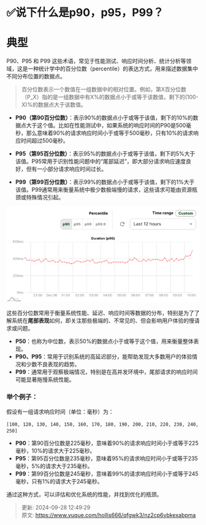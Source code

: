 # ✅说下什么是p90，p95，P99？

# 典型
P90、P95 和 P99 这些术语，常见于性能测试、响应时间分析、统计分析等领域，这是一种统计学中的百分位数（percentile）的表达方式，用来描述数据集中不同分布位置的数据点。



> 百分位数表示一个数值在一组数据中的相对位置。例如，第X百分位数（P_X）指的是一组数据中有X%的数据点小于或等于该数值，剩下的(100-X)%的数据点大于该数值。
>



+ **P90（第90百分位数）**：表示90%的数据点小于或等于该值，剩下的10%的数据点大于这个值。比如在性能测试中，如果系统的响应时间的P90是500毫秒，那么意味着90%的请求响应时间小于或等于500毫秒，只有10%的请求响应时间超过500毫秒。



+ **P95（第95百分位数）**：表示95%的数据点小于或等于该值，剩下的5%大于该值。P95常用于识别性能问题中的“尾部延迟”，即大部分请求响应速度良好，但有一小部分请求响应时间过长。



+ **P99（第99百分位数）**：表示99%的数据点小于或等于该值，剩下的1%大于该值。P99通常用来衡量系统中极少数极端慢的请求，这些请求可能由资源瓶颈或特殊情况引起。



![1727498912380-58e105a5-74e5-4db2-b25c-28586a3d536b.png](./img/aGz_KqKUEXAfnyyy/1727498912380-58e105a5-74e5-4db2-b25c-28586a3d536b-819024.png)



这些百分位数常用于衡量系统性能、延迟、响应时间等数据的分布，特别是为了了解系统在**尾部表现**如何，即关注那些极端的、不常见的、但会影响用户体验的慢请求或问题。

+ **P50**：也称为中位数，表示50%的数据点小于或等于这个值，用来衡量整体表现。
+ **P90、P95**：常用于识别系统的高延迟部分，能帮助发现大多数用户的体验情况和少数不良表现的趋势。
+ **P99**：通常用于观察极端情况，特别是在高并发环境中，尾部请求的响应时间可能显著拖慢系统性能。

### 举个例子：
假设有一组请求响应时间（单位：毫秒）为：

`[100, 120, 130, 140, 150, 160, 170, 180, 190, 200, 210, 220, 230, 240, 250]`

+ **P90**：第90百分位数是225毫秒，意味着90%的请求响应时间小于或等于225毫秒，10%的请求大于225毫秒。
+ **P95**：第95百分位数是235毫秒，意味着95%的请求响应时间小于或等于235毫秒，5%的请求大于235毫秒。
+ **P99**：第99百分位数是245毫秒，意味着99%的请求响应时间小于或等于245毫秒，只有1%的请求大于245毫秒。



通过这种方式，可以评估和优化系统的性能，并找到优化的瓶颈。



> 更新: 2024-09-28 12:49:29  
> 原文: <https://www.yuque.com/hollis666/qfgwk3/nz2cp6vbkexabpma>